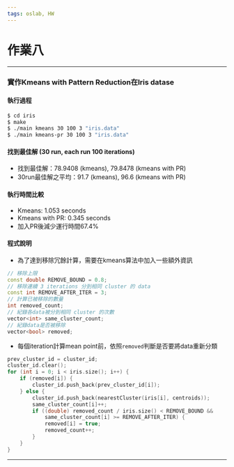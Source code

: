```yaml
---
tags: oslab, HW
---
```


# 作業八

---

### 實作Kmeans with Pattern Reduction在Iris datase

#### 執行過程
```bash
$ cd iris
$ make
$ ./main kmeans 30 100 3 "iris.data"
$ ./main kmeans-pr 30 100 3 "iris.data"

```

#### 找到最佳解 (30 run, each run 100 iterations)

- 找到最佳解：78.9408 (kmeans), 79.8478 (kmeans with PR)
- 30run最佳解之平均：91.7 (kmeans), 96.6 (kmeans with PR)

#### 執行時間比較
- Kmeans: 1.053 seconds
- Kmeans with PR: 0.345 seconds
- 加入PR後減少運行時間67.4%


#### 程式說明

- 為了達到移除冗餘計算，需要在kmeans算法中加入一些額外資訊
```cpp
// 移除上限
const double REMOVE_BOUND = 0.8;
// 移除連續 3 iterations 分到相同 cluster 的 data
const int REMOVE_AFTER_ITER = 3;
// 計算已被移除的數量
int removed_count;
// 紀錄各data被分到相同 cluster 的次數
vector<int> same_cluster_count;
// 紀錄data是否被移除
vector<bool> removed;
```

- 每個iteration計算mean point前，依照```removed```判斷是否要將data重新分類

```cpp
prev_cluster_id = cluster_id;
cluster_id.clear();
for (int i = 0; i < iris.size(); i++) {
    if (removed[i]) {
        cluster_id.push_back(prev_cluster_id[i]);
    } else {
        cluster_id.push_back(nearestCluster(iris[i], centroids));
        same_cluster_count[i]++;
        if ((double) removed_count / iris.size() < REMOVE_BOUND && 
            same_cluster_count[i] >= REMOVE_AFTER_ITER) {
            removed[i] = true;
            removed_count++;
        }
    }
}
```

---